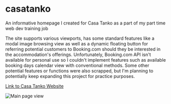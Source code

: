 # casatanko

An informative homepage I created for Casa Tanko as a part of my part time web dev training job

The site supports various viewports, has some standard features like a modal image browsing view as well as a dynamic floating button for referring potential customers to Booking.com should they be interested in the accommodation's offerings. 
Unfortunately, Booking.com API isn't available for personal use so I couldn't implement features such as available booking days calendar view with conventional methods.
Some other potential features or functions were also scrapped, but I'm planning to potentially keep expanding this project for practice purposes.


[Link to Casa Tanko Website](https://casatanko.web.app/)

![Main page view]("https://i.imgur.com/1CqSCEz.png")
